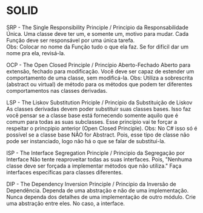 # SOLID

SRP - The Single Responsibility Principle / Principio da Responsabilidade Única.
        Uma classe deve ter um, e somente um, motivo para mudar.
        Cada Função deve ser responsável por uma única tarefa.        
        Obs: Colocar no nome da Função tudo o que ela faz. Se for difícil dar um nome pra ela, revisá-la.


OCP - The Open Closed Principle / Princípio Aberto-Fechado
        Aberto para extensão, fechado para modificação.
        Você deve ser capaz de estender um comportamento de uma classe, sem modificá-la.
        Obs: Utiliza a sobrescrita (abstract ou virtual) de método para os métodos que podem ter diferentes comportamentos nas classes derivadas.


LSP - The Liskov Substitution Priciple / Principio da Substituição de Liskov
        As classes derivadas devem poder substituir suas classes bases. 
        Isso faz você pensar se a classe base está fornecendo somente aquilo que é comum para todas as suas subclasses.
        Esse princípio vai te forçar a respeitar o princpipio anterior (Open Closed Principle).
        Obs: No C# isso só é possível se a classe base NÃO for Abstract. Pois, esse tipo de classe não pode ser instanciado, 
        logo não há o que se falar de substituí-la.


ISP - The Interface Segregation Principle / Principio da Segregação por Interface
        Não tente reaproveitar todas as suas interfaces. 
        Pois, "Nenhuma classe deve ser forçada a implementar métodos que não utiliza."
        Faça interfaces específicas para classes diferentes. 


DIP - The Dependency Inversion Principle / Principio da Inversão de Dependência.
        Dependa de uma abstração e não de uma implementação.
        Nunca dependa dos detalhes de uma implementação de outro módulo. Crie uma abstração entre eles. No caso, a interface. 
